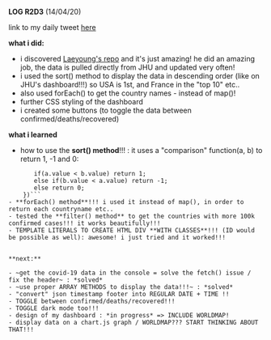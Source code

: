 **LOG R2D3** (14/04/20)

link to my daily tweet [here](https://twitter.com/Nightcoder2/status/1249963747122257921)


**what i did:**

- i discovered [Laeyoung's repo](https://github.com/Laeyoung/COVID-19-API) and it's just amazing! he did an amazing job, the data is pulled directly from JHU and updated very often!
- i used the sort() method to display the data in descending order (like on JHU's dashboard!!!) so USA is 1st, and France in the "top 10" etc..
- also used forEach() to get the country names - instead of map()!
- further CSS styling of the dashboard 
- i created some buttons (to toggle the data between confirmed/deaths/recovered)


**what i learned**

- how to use the **sort() method**!!! : it uses a "comparison" function(a, b) to return 1, -1 and 0:
```let sortedData = data.sort(function(a, b){
       if(a.value < b.value) return 1;
       else if(b.value < a.value) return -1;
       else return 0;
    })```
- **forEach() method**!!! i used it instead of map(), in order to return each countryname etc..
- tested the **filter() method** to get the countries with more 100k confirmed cases!!! it works beautifully!!!
- TEMPLATE LITERALS TO CREATE HTML DIV **WITH CLASSES**!!! (ID would be possible as well): awesome! i just tried and it worked!!!


**next:**

- ~get the covid-19 data in the console = solve the fetch() issue / fix the header~ : *solved*
- ~use proper ARRAY METHODS to display the data!!!~ : *solved* 
- "convert" json timestamp footer into REGULAR DATE + TIME !!
- TOGGLE between confirmed/deaths/recovered!!!
- TOGGLE dark mode too!!!
- design of my dashboard : *in progress* => INCLUDE WORLDMAP!
- display data on a chart.js graph / WORLDMAP??? START THINKING ABOUT THAT!!!
